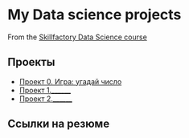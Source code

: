 # My Data science projects

From the [Skillfactory Data Science course](https://skillfactory.ru/data-scientist)

## Проекты

* [Проект 0. Игра: угадай число]()
* [Проект 1.______](________)
* [Проект 2.______](________)

## Ссылки на резюме